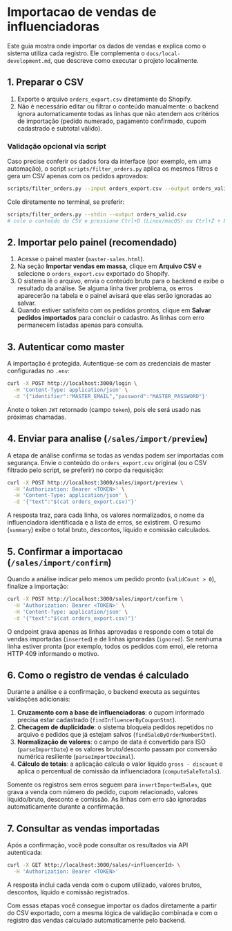 # Importacao de vendas de influenciadoras

Este guia mostra onde importar os dados de vendas e explica como o sistema utiliza cada registro. Ele complementa o `docs/local-development.md`, que descreve como executar o projeto localmente.

## 1. Preparar o CSV

1. Exporte o arquivo `orders_export.csv` diretamente do Shopify.
2. Não é necessário editar ou filtrar o conteúdo manualmente: o backend ignora automaticamente todas as linhas que não atendem aos critérios de importação (pedido numerado, pagamento confirmado, cupom cadastrado e subtotal válido).

### Validação opcional via script

Caso precise conferir os dados fora da interface (por exemplo, em uma automação), o script `scripts/filter_orders.py` aplica os mesmos filtros e gera um CSV apenas com os pedidos aprovados:

```bash
scripts/filter_orders.py --input orders_export.csv --output orders_valid.csv
```

Cole diretamente no terminal, se preferir:

```bash
scripts/filter_orders.py --stdin --output orders_valid.csv
# cole o conteúdo do CSV e pressione Ctrl+D (Linux/macOS) ou Ctrl+Z + Enter (Windows)
```

## 2. Importar pelo painel (recomendado)

1. Acesse o painel master (`master-sales.html`).
2. Na seção **Importar vendas em massa**, clique em **Arquivo CSV** e selecione o `orders_export.csv` exportado do Shopify.
3. O sistema lê o arquivo, envia o conteúdo bruto para o backend e exibe o resultado da análise. Se alguma linha tiver problema, os erros aparecerão na tabela e o painel avisará que elas serão ignoradas ao salvar.
4. Quando estiver satisfeito com os pedidos prontos, clique em **Salvar pedidos importados** para concluir o cadastro. As linhas com erro permanecem listadas apenas para consulta.

## 3. Autenticar como master

A importação é protegida. Autentique-se com as credenciais de master configuradas no `.env`:

```bash
curl -X POST http://localhost:3000/login \
  -H 'Content-Type: application/json' \
  -d '{"identifier":"MASTER_EMAIL","password":"MASTER_PASSWORD"}'
```

Anote o token `JWT` retornado (campo `token`), pois ele será usado nas próximas chamadas.

## 4. Enviar para analise (`/sales/import/preview`)

A etapa de análise confirma se todas as vendas podem ser importadas com segurança. Envie o conteúdo do `orders_export.csv` original (ou o CSV filtrado pelo script, se preferir) no corpo da requisição:

```bash
curl -X POST http://localhost:3000/sales/import/preview \
  -H 'Authorization: Bearer <TOKEN>' \
  -H 'Content-Type: application/json' \
  -d '{"text":"$(cat orders_export.csv)"}'
```

A resposta traz, para cada linha, os valores normalizados, o nome da influenciadora identificada e a lista de erros, se existirem. O resumo (`summary`) exibe o total bruto, descontos, líquido e comissão calculados.

## 5. Confirmar a importacao (`/sales/import/confirm`)

Quando a análise indicar pelo menos um pedido pronto (`validCount > 0`), finalize a importação:

```bash
curl -X POST http://localhost:3000/sales/import/confirm \
  -H 'Authorization: Bearer <TOKEN>' \
  -H 'Content-Type: application/json' \
  -d '{"text":"$(cat orders_export.csv)"}'
```

O endpoint grava apenas as linhas aprovadas e responde com o total de vendas importadas (`inserted`) e de linhas ignoradas (`ignored`). Se nenhuma linha estiver pronta (por exemplo, todos os pedidos com erro), ele retorna HTTP 409 informando o motivo.

## 6. Como o registro de vendas é calculado

Durante a análise e a confirmação, o backend executa as seguintes validações adicionais:

1. **Cruzamento com a base de influenciadoras**: o cupom informado precisa estar cadastrado (`findInfluencerByCouponStmt`).
2. **Checagem de duplicidade**: o sistema bloqueia pedidos repetidos no arquivo e pedidos que já estejam salvos (`findSaleByOrderNumberStmt`).
3. **Normalização de valores**: o campo de data é convertido para ISO (`parseImportDate`) e os valores bruto/desconto passam por conversão numérica resiliente (`parseImportDecimal`).
4. **Cálculo de totais**: a aplicação calcula o valor líquido `gross - discount` e aplica o percentual de comissão da influenciadora (`computeSaleTotals`).

Somente os registros sem erros seguem para `insertImportedSales`, que grava a venda com número do pedido, cupom relacionado, valores líquido/bruto, desconto e comissão. As linhas com erro são ignoradas automaticamente durante a confirmação.

## 7. Consultar as vendas importadas

Após a confirmação, você pode consultar os resultados via API autenticada:

```bash
curl -X GET http://localhost:3000/sales/<influencerId> \
  -H 'Authorization: Bearer <TOKEN>'
```

A resposta inclui cada venda com o cupom utilizado, valores brutos, descontos, líquido e comissão registrados.

Com essas etapas você consegue importar os dados diretamente a partir do CSV exportado, com a mesma lógica de validação combinada e com o registro das vendas calculado automaticamente pelo backend.
